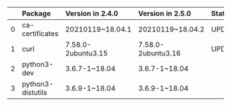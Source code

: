 <!-- markdown-link-check-disable -->

|    | Package           | Version in 2.4.0   | Version in 2.5.0   | Status   |
|---:|:------------------|:-------------------|:-------------------|:---------|
|  0 | ca-certificates   | 20210119~18.04.1   | 20210119~18.04.2   | UPDATED  |
|  1 | curl              | 7.58.0-2ubuntu3.15 | 7.58.0-2ubuntu3.16 | UPDATED  |
|  2 | python3-dev       | 3.6.7-1~18.04      | 3.6.7-1~18.04      |          |
|  3 | python3-distutils | 3.6.9-1~18.04      | 3.6.9-1~18.04      |          |